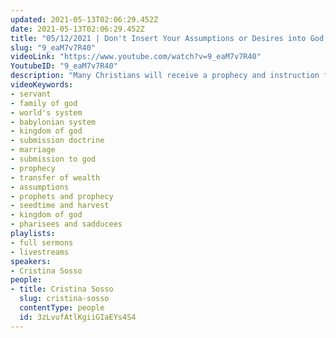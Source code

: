 ```yaml
---
updated: 2021-05-13T02:06:29.452Z
date: 2021-05-13T02:06:29.452Z
title: "05/12/2021 | Don't Insert Your Assumptions or Desires into God's Instructions  (Pastor Cristina Sosso)"
slug: "9_eaM7v7R40"
videoLink: "https://www.youtube.com/watch?v=9_eaM7v7R40"
YoutubeID: "9_eaM7v7R40"
description: "Many Christians will receive a prophecy and instruction from God, but then will add to the instructions things that they want to do under the camouflage of obedience and spirituality. Without knowing it when you do this you are delaying your own manifestations. We have to learn to not assume anything and to submit to God above all else. God cannot take you to your promise land if you keep inserting your own things. This sermon was delivered by Pastor Cristina Sosso at Freedom Fellowship Church on May 12, 2021."
videoKeywords:
- servant
- family of god
- world's system
- babylonian system
- kingdom of god
- submission doctrine
- marriage
- submission to god
- prophecy
- transfer of wealth
- assumptions
- prophets and prophecy
- seedtime and harvest
- kingdom of god
- pharisees and sadducees
playlists:
- full sermons
- livestreams
speakers:
- Cristina Sosso
people:
- title: Cristina Sosso
  slug: cristina-sosso
  contentType: people
  id: 3zLvufAtlKgiiGIaEYs4S4
---
```

